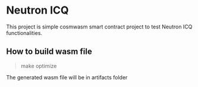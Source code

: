 # Neutron ICQ 

This project is simple cosmwasm smart contract project to test Neutron ICQ functionalities.

## How to build wasm file

> make optimize

The generated wasm file will be in artifacts folder